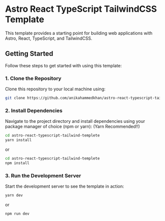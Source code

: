 # Astro React TypeScript TailwindCSS Template

This template provides a starting point for building web applications with Astro, React, TypeScript, and TailwindCSS.

## Getting Started

Follow these steps to get started with using this template:

### 1. Clone the Repository

Clone this repository to your local machine using:

```bash
git clone https://github.com/anikahammedkhan/astro-react-typescript-tailwind-templete.git
```

### 2. Install Dependencies
Navigate to the project directory and install dependencies using your package manager of choice (npm or yarn):
(Yarn Recommended!!)

```bash
cd astro-react-typescript-tailwind-templete
yarn install
```
or

```bash
cd astro-react-typescript-tailwind-templete
npm install
```

### 3. Run the Development Server
Start the development server to see the template in action:

```bash
yarn dev
```
or

```bash
npm run dev
```
